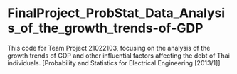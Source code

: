 # FinalProject_ProbStat_Data_Analysis_of_the_growth_trends-of-GDP
This code for Team Project 21022103, focusing on the analysis of the growth trends of GDP and other influential factors affecting the debt of Thai individuals. [Probability and Statistics for Electrical Engineering [2013/1]]
